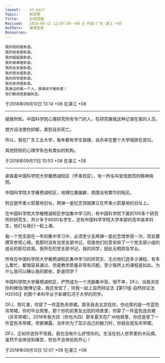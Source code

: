 ```yaml
---
layout:    zh_post
Topic:     朋友圈
Title:     日常提醒
Revised:   2018-09-12 12:07:00 +08 @ 中国-广东-湛江 +08
Authors:   璀璨星辰
Resources:
---
```


```
我的妈妈是卧底。
我的爸爸是卧底。
我的姐姐是卧底。
我的弟弟是卧底。
我的女友是卧底。
我的室友是卧底。
我的同学是卧底。
我的老师是卧底。
我身边的每一个人，很难说不是卧底！
他们都说我是偏执狂。
```

于2018年09月10日 13:14 +08 在湛江 +08

--------------------------------------------------------------------------------

据我所知，中国科学院心理研究所有专门的人，在研究像我这种记录在案的人员。

想方设法使你抑郁，直到自杀死亡。

所以，我在广东工业大学，每年都有学生跳楼，自杀率在整个大学城排在首位。

其他院校的心理学系也有类似的机构。

于2018年09月11日 10:53 +08 在湛江 +08

--------------------------------------------------------------------------------

紧挨着中国科学院大学雁栖湖校区（怀柔校区），有一所名叫安佳医院的精神病院。

中国科学院大学雁栖湖校区，地理位置偏僻，周围没有繁华的街区。

附近是怀柔火箭基地旧址，两弹一星纪念馆就建立在怀柔火箭基地的旧址上。

在中国科学院大学雁栖湖校区参加集中学习的，有中国科学院下属的100多个研究所的研究生，共计多于8000名学生，还有中国科学学院大学本部的高年级本科生，他们与我们一起上课。

每一个党支部在一年的集中学习中，必须至少去两弹一星纪念馆参观一次，而且要撰写参观心得。我那时没有当党支部书记，但是他们刻意安排了一个党支部小组的组长的职位给我。我所在的党支部书记，我的同学，因此无暇顾及学业。

所有在中国科学院大学雁栖湖校区集中学习的研究生，无论他们选多少课程，有多么繁忙，都很容易通过，但是教学质量非常有问题，至少我所上的课程是如此。为什么我可以确认我的那些，卧底同学？

中国科学院大学雁栖湖校区，俨然成为一个洗脑集中营。很不幸，DFJ，当我浏览你的微信/微博记录，我还发现了，同我一起上自然辩证法【第17组-自然辩证法H20(6)】的那个本科毕业于新建石河子大学的同学。

DFJ，照片里，你穿了一件蓝色吊带裙。那天我去北京找你，你也穿的是一件蓝色吊带裙。你的毕业照里，那个你的前男友出现的场景里，你穿了一件蓝色连衣裙（非吊带裙）。2016年我大四（你也大四）那年夏天在广州地铁里，你还是穿了一件蓝色吊带裙，但更裸露。当年你为了显示自己的魅力时，你就会提及吊带裙。

DFJ，正如你说你不怪我，我也没有什么好怪你的。生活在别人世界里的木玩偶，虽然不会体验到痛苦，但也不会体验到开心！

于2018年09月12日 12:07 +08 在湛江 +08

--------------------------------------------------------------------------------

